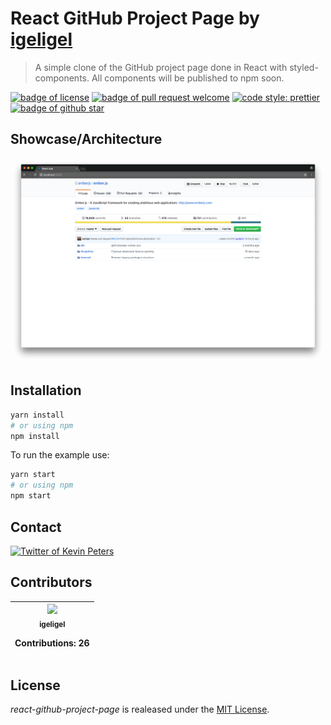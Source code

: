 # React GitHub Project Page by [igeligel](https://github.com/igeligel)

> A simple clone of the GitHub project page done in React with styled-components.
> All components will be published to npm soon.

<a href="./License.md"><img src="https://img.shields.io/github/license/igeligel/react-github-project-page.svg" alt="badge of license" /></a>
<a href="https://github.com/igeligel/react-github-project-page/pulls"><img src="https://img.shields.io/badge/PR-welcome-green.svg" alt="badge of pull request welcome" /></a>
[![code style: prettier](https://img.shields.io/badge/code_style-prettier-ff69b4.svg?style=flat-square)](https://github.com/prettier/prettier)
<a href="https://github.com/igeligel/react-github-project-page/stargazers"><img src="https://img.shields.io/github/stars/igeligel/react-github-project-page.svg?style=social&label=Stars" alt="badge of github star" /></a>

## Showcase/Architecture

<img src="./docs/react-project-page-demo.png" alt="showcase of the project" />

## Installation

```bash
yarn install
# or using npm
npm install
```

To run the example use:

```bash
yarn start
# or using npm
npm start
```

## Contact

<a href="https://twitter.com/kevinpeters_"><img src="https://img.shields.io/badge/Contact-Twitter-1da1f2.svg" alt="Twitter of Kevin Peters"></a>

## Contributors

<table><thead><tr><th align="center"><a href="https://github.com/igeligel"><img src="https://avatars2.githubusercontent.com/u/12736734?v=3" width="100px;" style="max-width:100%;"><br><sub>igeligel</sub></a><br><p>Contributions: 26</p></th></tbody></table>

## License

_react-github-project-page_ is realeased under the [MIT License](./LICENSE).
